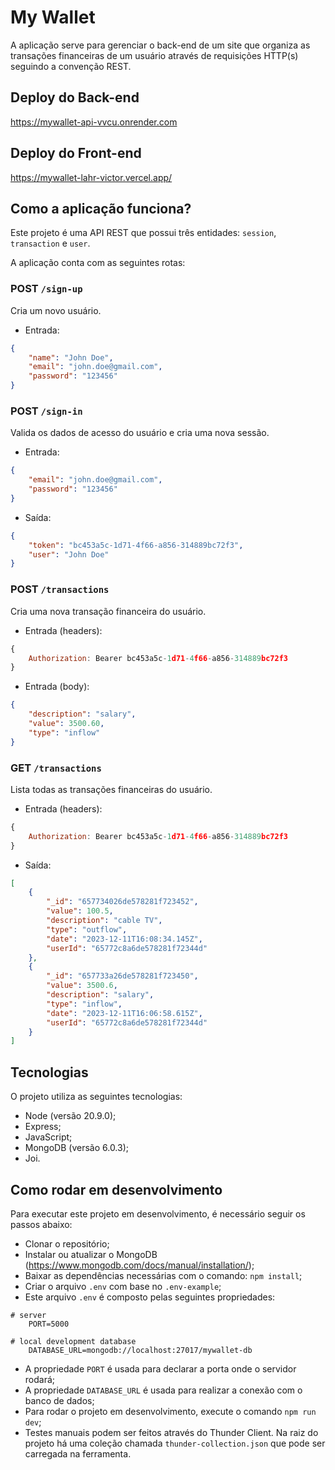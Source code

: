 # My Wallet
A aplicação serve para gerenciar o back-end de um site que organiza as transações financeiras de um usuário através de requisições HTTP(s) seguindo a convenção REST.

## Deploy do Back-end
https://mywallet-api-vvcu.onrender.com

## Deploy do Front-end
https://mywallet-lahr-victor.vercel.app/

## Como a aplicação funciona?
Este projeto é uma API REST que possui três entidades: `session`, `transaction` e `user`.

A aplicação conta com as seguintes rotas:

### POST `/sign-up`
Cria um novo usuário.

- Entrada:
```json
{
	"name": "John Doe",
	"email": "john.doe@gmail.com",
	"password": "123456"
}
```

### POST `/sign-in`
Valida os dados de acesso do usuário e cria uma nova sessão.

- Entrada:
```json
{
	"email": "john.doe@gmail.com",
	"password": "123456"
}
```
- Saída:
```json
{
	"token": "bc453a5c-1d71-4f66-a856-314889bc72f3",
	"user": "John Doe"
}
```

### POST `/transactions`
Cria uma nova transação financeira do usuário.

- Entrada (headers):
```javascript
{
	Authorization: Bearer bc453a5c-1d71-4f66-a856-314889bc72f3
}
```
- Entrada (body):
```json
{
	"description": "salary",
	"value": 3500.60,
	"type": "inflow"
}
```

### GET `/transactions`
Lista todas as transações financeiras do usuário.
- Entrada (headers):
```javascript
{
	Authorization: Bearer bc453a5c-1d71-4f66-a856-314889bc72f3
}
```
- Saída:
```json
[
	{
		"_id": "657734026de578281f723452",
		"value": 100.5,
		"description": "cable TV",
		"type": "outflow",
		"date": "2023-12-11T16:08:34.145Z",
		"userId": "65772c8a6de578281f72344d"
  	},
  	{
		"_id": "657733a26de578281f723450",
		"value": 3500.6,
		"description": "salary",
		"type": "inflow",
		"date": "2023-12-11T16:06:58.615Z",
		"userId": "65772c8a6de578281f72344d"
  	}
]
```

## Tecnologias
O projeto utiliza as seguintes tecnologias: 

- Node (versão 20.9.0);
- Express;
- JavaScript;
- MongoDB (versão 6.0.3);
- Joi.

## Como rodar em desenvolvimento
Para executar este projeto em desenvolvimento, é necessário seguir os passos abaixo:

- Clonar o repositório;
- Instalar ou atualizar o MongoDB (https://www.mongodb.com/docs/manual/installation/); 
- Baixar as dependências necessárias com o comando: `npm install`;
- Criar o arquivo `.env` com base no `.env-example`;
- Este arquivo `.env` é composto pelas seguintes propriedades:
```
# server
	PORT=5000

# local development database
	DATABASE_URL=mongodb://localhost:27017/mywallet-db

```
- A propriedade `PORT` é usada para declarar a porta onde o servidor rodará;
- A propriedade `DATABASE_URL` é usada para realizar a conexão com o banco de dados;
- Para rodar o projeto em desenvolvimento, execute o comando `npm run dev`;
- Testes manuais podem ser feitos através do Thunder Client. Na raiz do projeto há uma coleção chamada `thunder-collection.json` que pode ser carregada na ferramenta.